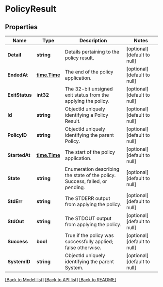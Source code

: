 # PolicyResult

## Properties
Name | Type | Description | Notes
------------ | ------------- | ------------- | -------------
**Detail** | **string** | Details pertaining to the policy result. | [optional] [default to null]
**EndedAt** | [**time.Time**](time.Time.md) | The end of the policy application. | [optional] [default to null]
**ExitStatus** | **int32** | The 32-bit unsigned exit status from the applying the policy. | [optional] [default to null]
**Id** | **string** | ObjectId uniquely identifying a Policy Result. | [optional] [default to null]
**PolicyID** | **string** | ObjectId uniquely identifying the parent Policy. | [optional] [default to null]
**StartedAt** | [**time.Time**](time.Time.md) | The start of the policy application. | [optional] [default to null]
**State** | **string** | Enumeration describing the state of the policy. Success, failed, or pending. | [optional] [default to null]
**StdErr** | **string** | The STDERR output from applying the policy. | [optional] [default to null]
**StdOut** | **string** | The STDOUT output from applying the policy. | [optional] [default to null]
**Success** | **bool** | True if the policy was successfully applied; false otherwise. | [optional] [default to null]
**SystemID** | **string** | ObjectId uniquely identifying the parent System. | [optional] [default to null]

[[Back to Model list]](../README.md#documentation-for-models) [[Back to API list]](../README.md#documentation-for-api-endpoints) [[Back to README]](../README.md)


